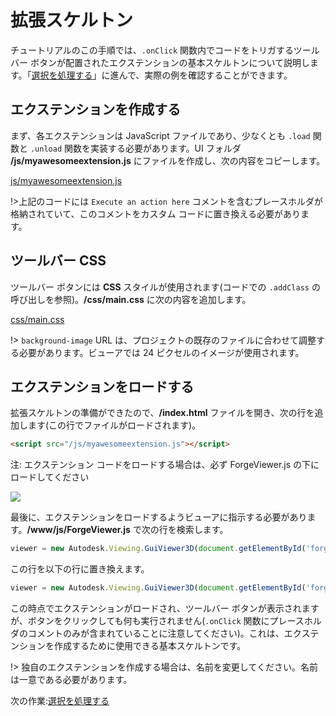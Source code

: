 # 拡張スケルトン

チュートリアルのこの手順では、`.onClick` 関数内でコードをトリガするツールバー ボタンが配置されたエクステンションの基本スケルトンについて説明します。「[選択を処理する](/ja-JP/viewer/extensions/selection)」に進んで、実際の例を確認することができます。

## エクステンションを作成する

まず、各エクステンションは JavaScript ファイルであり、少なくとも `.load` 関数と `.unload` 関数を実装する必要があります。UI フォルダ **/js/myawesomeextension.js** にファイルを作成し、次の内容をコピーします。 

[js/myawesomeextension.js](_snippets/extensions/js/myawesomeextension.js ':include :type=code javascript')

!>上記のコードには `Execute an action here` コメントを含むプレースホルダが格納されていて、このコメントをカスタム コードに置き換える必要があります。

## ツールバー CSS

ツールバー ボタンには **CSS** スタイルが使用されます(コードでの `.addClass` の呼び出しを参照)。**/css/main.css** に次の内容を追加します。

[css/main.css](_snippets/extensions/css/main.1.css ':include :type=code css')

!> `background-image` URL は、プロジェクトの既存のファイルに合わせて調整する必要があります。ビューアでは 24 ピクセルのイメージが使用されます。

## エクステンションをロードする

拡張スケルトンの準備ができたので、**/index.html** ファイルを開き、次の行を追加します(この行でファイルがロードされます)。

```html
<script src="/js/myawesomeextension.js"></script>
```

注: エクステンション <scripts> コードをロードする場合は、必ず ForgeViewer.js の下にロードしてください 

![](_media/forge/extension_example.png)



最後に、エクステンションをロードするようビューアに指示する必要があります。**/www/js/ForgeViewer.js** で次の行を検索します。

```javascript
viewer = new Autodesk.Viewing.GuiViewer3D(document.getElementById('forgeViewer'));
```

この行を以下の行に置き換えます。

```javascript
viewer = new Autodesk.Viewing.GuiViewer3D(document.getElementById('forgeViewer'), { extensions: ['MyAwesomeExtension'] });
```

この時点でエクステンションがロードされ、ツールバー ボタンが表示されますが、ボタンをクリックしても何も実行されません(`.onClick` 関数にプレースホルダのコメントのみが含まれていることに注意してください)。これは、エクステンションを作成するために使用できる基本スケルトンです。 

!> 独自のエクステンションを作成する場合は、名前を変更してください。名前は一意である必要があります。 


次の作業:[選択を処理する](/ja-JP/viewer/extensions/selection)
